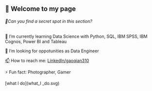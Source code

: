 ## 👋  Welcome to my page 
###### 💝Can you find a secret spot in this section?


🌱 I’m currently learning Data Science with Python, SQL, IBM SPSS, IBM Cognos, Power BI and Tableau

🤔 I’m looking for oppotunities as Data Engineer

[📫](mailto:gaoqian310@gmail.com) How to reach me: [LinkedIn/gaoqian310](https://www.linkedin.com/in/gaoqian310/)

⚡ Fun fact: Photographer, Gamer

[what I do](what_I _do.svg)
